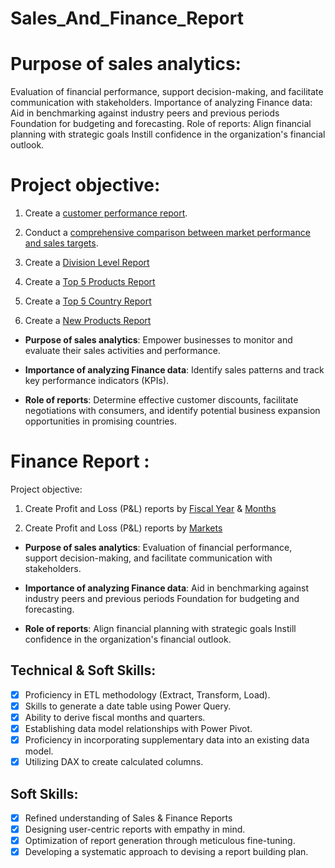# Sales_And_Finance_Report

# Purpose of sales analytics:

Evaluation of financial performance, support decision-making, and facilitate communication with stakeholders. Importance of analyzing Finance data: Aid in benchmarking against industry peers and previous periods Foundation for budgeting and forecasting. Role of reports: Align financial planning with strategic goals Instill confidence in the organization's financial outlook.

# Project objective:

1. Create a [customer performance report](https://github.com/iamrishabh01/Sales_And_Finance_Report/blob/main/Customer%20Performance%20Report.pdf).


2. Conduct a [comprehensive comparison between market performance and sales targets](https://github.com/iamrishabh01/Sales_And_Finance_Report/blob/main/Market%20Performance%20Vs%20Target.pdf).

3. Create a [Division Level Report](https://github.com/iamrishabh01/Sales_And_Finance_Report/blob/main/Dvision%20Level%20Report.pdf)

4. Create a [Top 5 Products Report](https://github.com/iamrishabh01/Sales_And_Finance_Report/blob/main/Top%205%20Products.pdf)

5. Create a [Top 5 Country Report](https://github.com/iamrishabh01/Sales_And_Finance_Report/blob/main/Top%205%20Country.pdf)

6. Create a [New Products Report](https://github.com/iamrishabh01/Sales_And_Finance_Report/blob/main/New%20Products.pdf)

- **Purpose of sales analytics**: Empower businesses to monitor and evaluate their sales activities and performance.

- **Importance of analyzing Finance data**: Identify sales patterns and track key performance indicators (KPIs).

- **Role of reports**: Determine effective customer discounts, facilitate negotiations with consumers, and identify potential business expansion opportunities in promising countries.

# Finance Report :

Project objective:

1. Create Profit and Loss (P&L) reports by [Fiscal Year](https://github.com/iamrishabh01/Sales_And_Finance_Report/blob/main/P%20%26%20L%20Year.pdf) & [Months](https://github.com/iamrishabh01/Sales_And_Finance_Report/blob/main/P%20%26%20L%20Months.pdf)

2. Create Profit and Loss (P&L) reports by [Markets](https://github.com/iamrishabh01/Sales_And_Finance_Report/blob/main/P%20%26%20L%20Market.pdf)

- **Purpose of sales analytics**: Evaluation of financial performance, support decision-making, and facilitate communication with stakeholders.

- **Importance of analyzing Finance data**: Aid in benchmarking against industry peers and previous periods Foundation for budgeting and forecasting.

- **Role of reports**: Align financial planning with strategic goals Instill confidence in the organization's financial outlook.

## Technical & Soft Skills:
- [x]	Proficiency in ETL methodology (Extract, Transform, Load).
- [x]	Skills to generate a date table using Power Query.
- [x]	Ability to derive fiscal months and quarters.
- [x]	Establishing data model relationships with Power Pivot.
- [x]	Proficiency in incorporating supplementary data into an existing data model.
- [x]	Utilizing DAX to create calculated columns. 

## Soft Skills:
- [x]	Refined understanding of Sales & Finance Reports
- [x]	Designing user-centric reports with empathy in mind.
- [x]	Optimization of report generation through meticulous fine-tuning.
- [x]	Developing a systematic approach to devising a report building plan.
